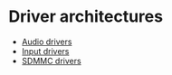 # Driver architectures

- [Audio drivers](/docs/development/drivers/concepts/driver_architectures/audio_drivers/audio_overview.md)
- [Input drivers](/docs/development/drivers/concepts/driver_architectures/input_drivers/input.md)
- [SDMMC drivers](/docs/development/drivers/concepts/driver_architectures/sdmmc_drivers/sdmmc.md)
